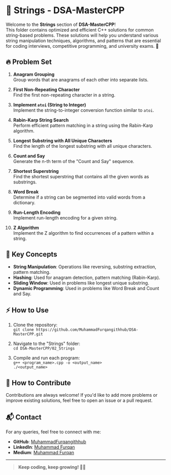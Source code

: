 # 📂 Strings - DSA-MasterCPP

Welcome to the **Strings** section of **DSA-MasterCPP**!  
This folder contains optimized and efficient C++ solutions for common string-based problems. These solutions will help you understand various string manipulation techniques, algorithms, and patterns that are essential for coding interviews, competitive programming, and university exams. 🚀

## 🔥 Problem Set

1. **Anagram Grouping**  
   Group words that are anagrams of each other into separate lists.

2. **First Non-Repeating Character**  
   Find the first non-repeating character in a string.

3. **Implement `atoi` (String to Integer)**  
   Implement the string-to-integer conversion function similar to `atoi`.

4. **Rabin-Karp String Search**  
   Perform efficient pattern matching in a string using the Rabin-Karp algorithm.

5. **Longest Substring with All Unique Characters**  
   Find the length of the longest substring with all unique characters.

6. **Count and Say**  
   Generate the n-th term of the "Count and Say" sequence.

7. **Shortest Superstring**  
   Find the shortest superstring that contains all the given words as substrings.

8. **Word Break**  
   Determine if a string can be segmented into valid words from a dictionary.

9. **Run-Length Encoding**  
   Implement run-length encoding for a given string.

10. **Z Algorithm**  
    Implement the Z algorithm to find occurrences of a pattern within a string.

## 📝 Key Concepts

- **String Manipulation**: Operations like reversing, substring extraction, pattern matching.
- **Hashing**: Used for anagram detection, pattern matching (Rabin-Karp).
- **Sliding Window**: Used in problems like longest unique substring.
- **Dynamic Programming**: Used in problems like Word Break and Count and Say.

## ⚡ How to Use

1. Clone the repository:  
   `git clone https://github.com/MuhammadFurqangithhub/DSA-MasterCPP.git`

2. Navigate to the "Strings" folder:  
   `cd DSA-MasterCPP/02_Strings`

3. Compile and run each program:  
   `g++ <program_name>.cpp -o <output_name>`  
   `./<output_name>`

## 🔧 How to Contribute

Contributions are always welcome! If you'd like to add more problems or improve existing solutions, feel free to open an issue or a pull request.

## 📬 Contact

For any queries, feel free to connect with me:

- **GitHub**: [MuhammadFurqangithhub](https://github.com/MuhammadFurqangithhub)
- **LinkedIn**: [Muhammad Furqan](https://www.linkedin.com/in/m-furqan/)
- **Medium**: [Muhammad Furqan](https://medium.com/@muhammadfurqan17)

---

> **Keep coding, keep growing! 🚀💯**
